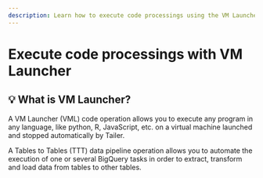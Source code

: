 ```yaml
---
description: Learn how to execute code processings using the VM Launcher operation.
---
```


# Execute code processings with VM Launcher

##  💡 What is VM Launcher?

A VM Launcher \(VML\) code operation allows you to execute any program in any language, like python, R, JavaScript, etc. on a virtual machine launched and stopped automatically by Tailer.

A Tables to Tables \(TTT\) data pipeline operation allows you to automate the execution of one or several BigQuery tasks in order to extract, transform and load data from tables to other tables.

